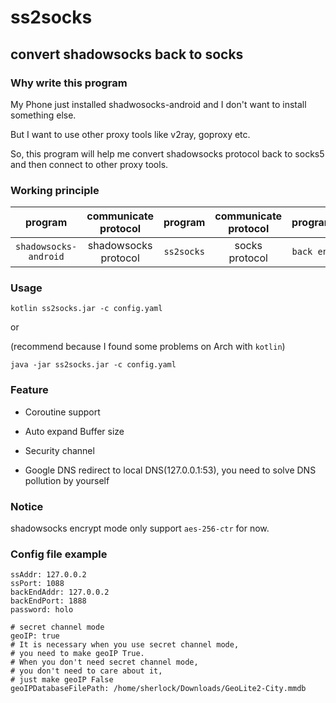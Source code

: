# ss2socks
## convert shadowsocks back to socks

### Why write this program
My Phone just installed shadwosocks-android and I don't want to install something else.

But I want to use other proxy tools like v2ray, goproxy etc.

So, this program will help me convert shadowsocks protocol back to socks5 and then connect to other proxy tools.

### Working principle
|program|communicate protocol|program|communicate protocol|program|
|:-:|:-:|:-:|:-:|:-:|
|`shadowsocks-android`|shadowsocks protocol|`ss2socks`|socks protocol|`back end`|

### Usage
`kotlin ss2socks.jar -c config.yaml`

or

(recommend because I found some problems on Arch with `kotlin`)

`java -jar ss2socks.jar -c config.yaml`

### Feature
- Coroutine support

- Auto expand Buffer size

- Security channel

- Google DNS redirect to local DNS(127.0.0.1:53), you need to solve DNS pollution by yourself

### Notice
shadowsocks encrypt mode only support `aes-256-ctr` for now.

### Config file example
```
ssAddr: 127.0.0.2
ssPort: 1088
backEndAddr: 127.0.0.2
backEndPort: 1888
password: holo

# secret channel mode
geoIP: true
# It is necessary when you use secret channel mode,
# you need to make geoIP True.
# When you don't need secret channel mode,
# you don't need to care about it,
# just make geoIP False
geoIPDatabaseFilePath: /home/sherlock/Downloads/GeoLite2-City.mmdb
```
